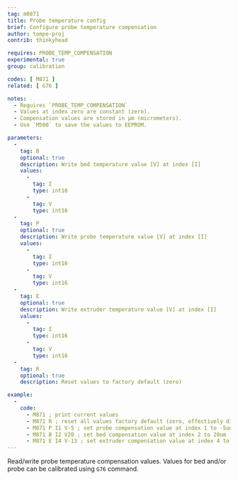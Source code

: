 ```yaml
---
tag: m0871
title: Probe temperature config
brief: Configure probe temperature compensation
author: tompe-proj
contrib: thinkyhead

requires: PROBE_TEMP_COMPENSATION
experimental: true
group: calibration

codes: [ M871 ]
related: [ G76 ]

notes:
  - Requires `PROBE_TEMP_COMPENSATION`
  - Values at index zero are constant (zero).
  - Compensation values are stored in µm (micrometers).
  - Use `M500` to save the values to EEPROM.

parameters:
  -
    tag: B
    optional: true
    description: Write bed temperature value [V] at index [I]
    values:
      -
        tag: I
        type: int16
      -
        tag: V
        type: int16
  -
    tag: P
    optional: true
    description: Write probe temperature value [V] at index [I]
    values:
      -
        tag: I
        type: int16
      -
        tag: V
        type: int16
  -
    tag: E
    optional: true
    description: Write extruder temperature value [V] at index [I]
    values:
      -
        tag: I
        type: int16
      -
        tag: V
        type: int16
  -
    tag: R
    optional: true
    description: Reset values to factory default (zero)

example:
  -
    code:
      - M871 ; print current values
      - M871 R ; reset all values factory default (zero, effectively disabling compensation)
      - M871 P I1 V-5 ; set probe compensation value at index 1 to -5um
      - M871 B I2 V20 ; set bed compensation value at index 2 to 20um
      - M871 E I4 V-13 ; set extruder compensation value at index 4 to -13um
---
```


Read/write probe temperature compensation values. Values for bed and/or probe can be calibrated using `G76` command.
